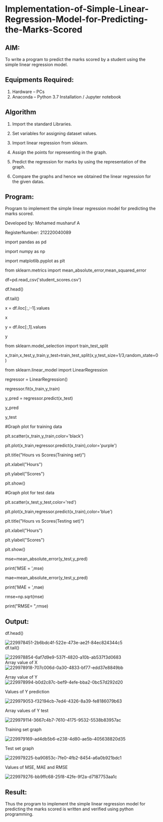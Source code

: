 # Implementation-of-Simple-Linear-Regression-Model-for-Predicting-the-Marks-Scored

## AIM:
To write a program to predict the marks scored by a student using the simple linear regression model.

## Equipments Required:
1. Hardware – PCs
2. Anaconda – Python 3.7 Installation / Jupyter notebook

## Algorithm
1. Import the standard Libraries. 

2. Set variables for assigning dataset values.

3. Import linear regression from sklearn.

4. Assign the points for representing in the graph. 

5. Predict the regression for marks by using the representation of the graph. 

6. Compare the graphs and hence we obtained the linear regression for the given datas.

## Program:

Program to implement the simple linear regression model for predicting the marks scored.

Developed by: Mohamed musharuf A

RegisterNumber: 212220040089

import pandas as pd

import numpy as np

import matplotlib.pyplot as plt

from sklearn.metrics import mean_absolute_error,mean_squared_error

df=pd.read_csv('student_scores.csv')

df.head()

df.tail()

x = df.iloc[:,:-1].values

x

y = df.iloc[:,1].values

y

from sklearn.model_selection import train_test_split

x_train,x_test,y_train,y_test=train_test_split(x,y,test_size=1/3,random_state=0)

from sklearn.linear_model import LinearRegression

regressor = LinearRegression()

regressor.fit(x_train,y_train)

y_pred = regressor.predict(x_test)

y_pred

y_test

#Graph plot for training data

plt.scatter(x_train,y_train,color='black')

plt.plot(x_train,regressor.predict(x_train),color='purple')

plt.title("Hours vs Scores(Training set)")

plt.xlabel("Hours")

plt.ylabel("Scores")

plt.show()

#Graph plot for test data

plt.scatter(x_test,y_test,color='red')

plt.plot(x_train,regressor.predict(x_train),color='blue')

plt.title("Hours vs Scores(Testing set)")

plt.xlabel("Hours")

plt.ylabel("Scores")

plt.show()

mse=mean_absolute_error(y_test,y_pred)

print('MSE = ',mse)

mae=mean_absolute_error(y_test,y_pred)

print('MAE = ',mae)

rmse=np.sqrt(mse)

print("RMSE= ",rmse)


## Output:

df.head()

![229978451-2b6bdc4f-522e-473e-ae2f-84ec824344c5](https://github.com/Mohamed123-tech/Implementation-of-Simple-Linear-Regression-Model-for-Predicting-the-Marks-Scored/assets/84170699/efe0a9b1-5170-48ce-8a0f-1268d72351aa)<br>
df.tail()

![229978854-6af7d9e9-537f-4820-a10b-ab537f3d0683](https://github.com/Mohamed123-tech/Implementation-of-Simple-Linear-Regression-Model-for-Predicting-the-Marks-Scored/assets/84170699/fc9c233f-4cdd-4ac0-97a9-765e6c3111cc)<br>
Array value of X<br>
![229978918-707c006d-0a30-4833-bf77-edd37e8849bb](https://github.com/Mohamed123-tech/Implementation-of-Simple-Linear-Regression-Model-for-Predicting-the-Marks-Scored/assets/84170699/c9216553-e876-45e1-8f53-a16f1695e196)

Array value of Y<br>
![229978994-b0d2c87c-bef9-4efe-bba2-0bc57d292d20](https://github.com/Mohamed123-tech/Implementation-of-Simple-Linear-Regression-Model-for-Predicting-the-Marks-Scored/assets/84170699/f7d9e7f5-9a5f-4e86-b3bb-c608b998a89c)

Values of Y prediction

![229979053-f32194cb-7ed4-4326-8a39-fe8186079b63](https://github.com/Mohamed123-tech/Implementation-of-Simple-Linear-Regression-Model-for-Predicting-the-Marks-Scored/assets/84170699/0d9e85b7-e1f1-40f7-9fc0-51ef151a0793)

Array values of Y test

![229979114-3667c4b7-7610-4175-9532-5538b83957ac](https://github.com/Mohamed123-tech/Implementation-of-Simple-Linear-Regression-Model-for-Predicting-the-Marks-Scored/assets/84170699/053e18aa-8b8c-42fa-8ee8-3741c93d4caa)

Training set graph

![229979169-ad4db5b6-e238-4d80-ae5b-405638820d35](https://github.com/Mohamed123-tech/Implementation-of-Simple-Linear-Regression-Model-for-Predicting-the-Marks-Scored/assets/84170699/437448bf-54b5-48b7-afbb-5490b2c9aa62)

Test set graph

![229979225-ba90853c-7fe0-4fb2-8454-a6a0b921bdc1](https://github.com/Mohamed123-tech/Implementation-of-Simple-Linear-Regression-Model-for-Predicting-the-Marks-Scored/assets/84170699/fe77d06f-a7dc-47d4-a28f-e897aa865376)

Values of MSE, MAE and RMSE

![229979276-bb9ffc68-25f8-42fe-9f2a-d7187753aa1c](https://github.com/Mohamed123-tech/Implementation-of-Simple-Linear-Regression-Model-for-Predicting-the-Marks-Scored/assets/84170699/1b4709d8-055e-4005-888b-124184d19e95)



## Result:
Thus the program to implement the simple linear regression model for predicting the marks scored is written and verified using python programming.
